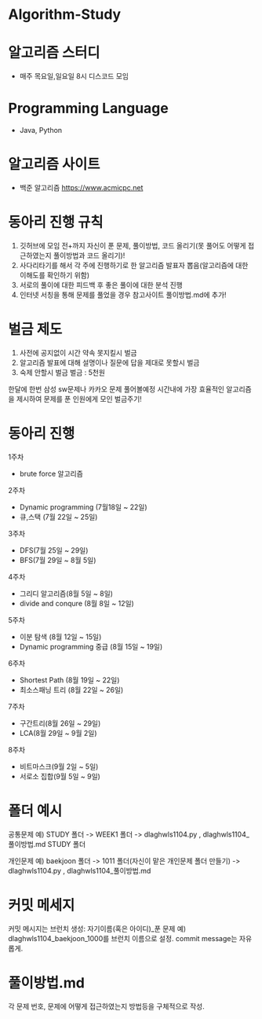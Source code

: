 # Algorithm-Study

# 알고리즘 스터디

+ 매주 목요일,일요일 8시 디스코드 모임 

# Programming Language

+ Java, Python

# 알고리즘 사이트

+ 백준 알고리즘
https://www.acmicpc.net

# 동아리 진행 규칙

1. 깃허브에 모임 전+까지 자신이 푼 문제, 풀이방법, 코드 올리기(못 풀어도 어떻게 접근하였는지 풀이방법과 코드 올리기)!
2. 사다리타기를 해서  각 주에 진행하기로 한 알고리즘 발표자 뽑음(알고리즘에 대한 이해도를 확인하기 위함)
3. 서로의 풀이에 대한 피드백 후 좋은 풀이에 대한 분석 진행
4. 인터넷 서칭을 통해 문제를 풀었을 경우 참고사이트 풀이방법.md에 추가!

# 벌금 제도
1. 사전에 공지없이 시간 약속 못지킬시 벌금
2. 알고리즘 발표에 대해 설명이나 질문에 답을 제대로 못할시 벌금
3. 숙제 안할시 벌금
벌금 : 5천원

한달에 한번 삼성 sw문제나 카카오 문제 풀어볼예정 시간내에 가장 효율적인 알고리즘을 제시하여 문제를 푼 인원에게 모인 벌금주기!

# 동아리 진행

1주차
+ brute force 알고리즘

2주차
+ Dynamic programming (7월18일 ~ 22일)
+ 큐,스택 (7월 22일 ~ 25일)

3주차
+ DFS(7월 25일 ~ 29일)
+ BFS(7월 29일 ~ 8월 5일)

4주차
+ 그리디 알고리즘(8월 5일 ~ 8일)
+ divide and conqure (8월 8일 ~ 12일)

5주차
+ 이분 탐색 (8월 12일 ~ 15일)
+ Dynamic programming 중급 (8월 15일 ~ 19일)

6주차
+ Shortest Path (8월 19일 ~ 22일)
+ 최소스패닝 트리 (8월 22일 ~ 26일)

7주차
+ 구간트리(8월 26일 ~ 29일) 
+ LCA(8월 29일 ~ 9월 2일)

8주차
+ 비트마스크(9월 2일 ~ 5일)
+ 서로소 집합(9월 5일 ~ 9일)

# 폴더 예시
공통문제
예) STUDY 폴더 -> WEEK1 폴더 -> dlaghwls1104.py , dlaghwls1104_풀이방법.md
STUDY 폴더

개인문제
예) baekjoon 폴더 -> 1011 폴더(자신이 맡은 개인문제 폴더 만들기) -> dlaghwls1104.py , dlaghwls1104_풀이방법.md

# 커밋 메세지
커밋 메시지는
브런치 생성: 자기이름(혹은 아이디)_푼 문제
예) dlaghwls1104_baekjoon_1000를 브런치 이름으로 설정.
commit message는 자유롭게.

# 풀이방법.md

각 문제 번호, 문제에 어떻게 접근하였는지 방법등을 구체적으로 작성.


